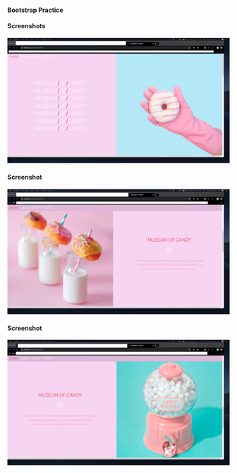 #### Bootstrap Practice

#### Screenshots
![alt text](./images/Screenshot-01.png)

#### Screenshot 
![alt text](./images/Screenshot-02.png)

#### Screenshot 
![alt text](./images/Screenshot-03.png)
